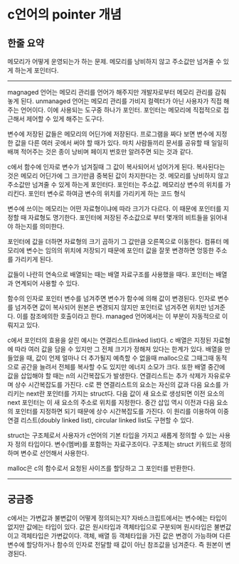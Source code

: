 # c언어의 pointer 개념

## 한줄 요약

메모리가 어떻게 운영되는가 하는 문제. 메모리를 낭비하지 않고 주소값만 넘겨줄 수 있게 하는게 포인터다.

---

magnaged 언어는 메모리 관리를 언어가 해주지만 개발자로부터 메모리 관리를 감춰놓게 된다. unmanaged 언어는 메모리 관리를 가비지 컬렉터가 아닌 사용자가 직접 해주는 언어이다. 이에 사용되는 도구중 하나가 포인터. 포인터는 메모리에 직접적으로 접근해서 제어할 수 있게 해주는 도구다.

변수에 저장된 값들은 메모리의 어딘가에 저장된다. 프로그램을 짜다 보면 변수에 지정한 값을 다른 여러 곳에서 써야 할 때가 있다.
마치 사람들끼리 문서를 공유할 때 일일히 배껴 적어주는 것은 종이 낭비며 페이지 번호만 알려주면 되는 것과 같다.

c에서 함수에 인자로 변수가 넘겨질때 그 값이 복사되어서 넘어가게 된다. 복사된다는 것은 메모리 어딘가에 그 크기만큼 중복된 값이 차지한다는 것. 메모리를 낭비하지 않고 주소값만 넘겨줄 수 있게 하는게 포인터다. 포인터는 주소값. 메모리상 변수의 위치를 가리킨다. 포인터 변수로 하여금 변수의 위치를 가리키게 하는 코드 형식

변수에 쓰이는 메모리는 어떤 자료형이냐에 따라 크기가 다르다. 이 때문에 포인터를 지정할 때 자료형도 명기한다. 포인터에 저장된 주소값으로 부터 몇개의 비트들을 읽어내야 하는지를 의미한다.

포인터에 값을 더하면 자료형의 크기 곱하기 그 값만큼 오른쪽으로 이동한다. 컴퓨터 메모리에 변수는 임의의 위치에 저장되기 때문에 포인터 값을 잘못 변경하면 엉뚱한 주소를 가리키게 된다.

값들이 나란히 연속으로 배열되는 때는 배열 자료구조를 사용했을 때다. 포인터는 배열과 연계되어 사용할 수 있다.

함수의 인자로 포인터 변수를 넘겨주면 변수가 함수에 의해 값이 변경된다. 인자로 변수를 넘겨주면 값이 복사되어 원본은 변경되지 않지만 포인터로 넘겨주면 위치만 넘겨준다. 이를 참조에의한 호출이라고 한다. managed 언어에서는 이 부분이 자동적으로 이뤄지고 있다.

c에서 포인터의 효용을 살린 예시는 연결리스트(linked list)다. c 배열은 지정된 자료형에 따라 여러 값을 담을 수 있지만 그 전체 크기가 정해져 있다는 한계가 있다. 배열을 만들었을 때, 값이 언제 얼마나 더 추가될지 예측할 수 없을때 malloc으로 그때그때 동적으로 공간을 늘려서 전체를 복사할 수도 있지만 에너지 소모가 크다. 또한 배열 중간에 값을 삽입해야 할 때는 n의 시간복잡도가 발생한다. 연결리스트는 추가 삭제가 자유로우며 상수 시간복잡도를 가진다. c로 짠 연결리스트의 요소는 자신의 값과 다음 요소를 가리키는 next란 포인터를 가지는 struct다. 다음 값이 새 요소로 생성되면 이전 요소의 next 포인터는 이 새 요소의 주소로 위치를 지정한다. 중간 삽입 역시 이전과 다음 요소의 포인터를 지정하면 되기 때문에 상수 시간복잡도를 가진다. 이 원리를 이용하여 이중 연결 리스트(doubly linked list), circular linked list도 구현할 수 있다.

struct는 구조체로서 사용자가 c언어의 기본 타입을 가지고 새롭게 정의할 수 있는 사용자 정의 타입이다. 변수(멤버)를 포함하는 자료구조이다. 구조체는 struct 키워드로 정의하며 변수로 선언해서 사용한다.

malloc은 c의 함수로서 요청된 사이즈를 할당하고 그 포인터를 반환한다.

---

## 궁금증

c에서는 가변값과 불변값이 어떻게 정의되는지? 자바스크립트에서는 변수에는 타입이 없지만 값에는 타입이 있다. 값은 원시타입과 객체타입으로 구분되며 원시타입은 불변값이고 객체타입은 가변값이다. 객체, 배열 등 객체타입을 가진 값은 변경이 가능하며 다른 변수에 할당하거나 함수의 인자로 전달할 때 값이 아닌 참조값을 넘겨준다. 즉 원본이 변경된다.
